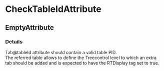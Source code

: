 ﻿---  
uid: Validator_18_9_2  
---

# CheckTableIdAttribute

## EmptyAttribute

### Details

Tab@tableId attribute should contain a valid table PID.  
The referred table allows to define the Treecontrol level to which an extra tab should be added and is expected to have the RTDisplay tag set to true.
